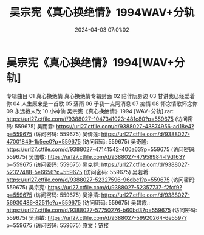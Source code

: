 ﻿---
title: 吴宗宪《真心换绝情》1994WAV+分轨
date: 2024-04-03 07:01:02
categories: WAV车载音乐、镜像
tags: 华语中文
---
# 吴宗宪《真心换绝情》1994[WAV+分轨]

专辑曲目
01 真心换绝情
真心换绝情专辑封面
02 陪伴阮身边
03 甘讲我已经爱着你
04 人生原来是一首歌
05 落雨
06 乎我一点阿消息
07 痴情
08 怀念情歌怀念你
09 永远拢未改
10 小神仙
吴宗宪《真心换绝情》1994 [WAV+分轨].rar: https://url27.ctfile.com/f/9388027-1047341023-481c80?p=559675
(访问密码: 559675)
吴雨霏: https://url27.ctfile.com/d/9388027-43874956-ad18e4?p=559675
(访问密码: 559675)
吴倩莲: https://url27.ctfile.com/d/9388027-47001849-1b5ee0?p=559675
(访问密码: 559675)
吴奇隆: https://url27.ctfile.com/d/9388027-47141542-400a63?p=559675
(访问密码: 559675)
吴国敬: https://url27.ctfile.com/d/9388027-47958984-f9d163?p=559675
(访问密码: 559675)
吴克群: https://url27.ctfile.com/d/9388027-52327488-5e6656?p=559675
(访问密码: 559675)
吴若希: https://url27.ctfile.com/d/9388027-52327596-96dbc1?p=559675
(访问密码: 559675)
吴宗宪: https://url27.ctfile.com/d/9388027-52357737-f2fcf9?p=559675
(访问密码: 559675)
吴涤清: https://url27.ctfile.com/d/9388027-56930486-82511e?p=559675
(访问密码: 559675)
吴碧霞.: https://url27.ctfile.com/d/9388027-57750276-b60bd3?p=559675
(访问密码: 559675)
吴淑敏: https://url27.ctfile.com/d/9388027-59920264-6e5597?p=559675
(访问密码: 559675)
原文：[链接](https://blog.sina.com.cn/s/blog_1647c7e76010314yu.html)